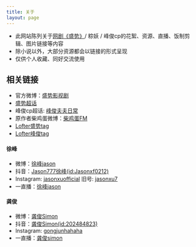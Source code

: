 ```yaml
---
title: 关于
layout: page
---
```


- 此网站陈列关于[网剧《盛势》](https://baike.baidu.com/item/%E7%9B%9B%E5%8A%BF)/ 粽妖 / 峰俊cp的花絮、资源、直播、饭制剪辑、图片链接等内容
- 除小说以外，大部分资源都会以链接的形式呈现
- 仅供个人收藏、同好交流使用

## 相关链接

- 官方微博：[盛势影视剧](https://weibo.com/u/5991275780)
- [盛势超话](https://weibo.com/p/100808e2fe3019b0d8e7c153aaa982f9313dba)
- 峰俊cp超话: [峰俊夫夫日常](https://weibo.com/p/100808d758ab2fbff1ea363fbbe3fff08db427)
- 原作者柴鸡蛋微博：[柴鸡蛋FM](https://weibo.com/u/3672516770)
- [Lofter盛势tag](https://www.lofter.com/tag/%E7%9B%9B%E5%8A%BF)
- [Lofter峰俊tag](https://www.lofter.com/tag/%E5%B3%B0%E4%BF%8A)

#### 徐峰
* 微博：[徐峰jason](https://weibo.com/jasonxufeng777777) 
* 抖音：[Jason777徐峰(id:Jasonxf0212)](https://v.douyin.com/eYFS8gc/)
* Instagram: [jasonxuofficial](https://www.instagram.com/jasonxuofficial/) 旧号: [jasonxu7](https://www.instagram.com/jasonxu7/)
* 一直播：[徐峰jason](https://www.yizhibo.com/member/personel/user_info?memberid=84099826) 
#### 龚俊
* 微博：[龚俊Simon](https://weibo.com/u/2172061270) 
* 抖音：[龚俊Simon(id:202484823)](https://v.douyin.com/eYFaSDy/)
* Instagram: [gongjunhahaha](https://www.instagram.com/gongjunhahaha/)
* 一直播：[龚俊simon](https://www.yizhibo.com/member/personel/user_info?memberid=79987516)
